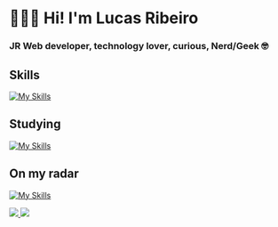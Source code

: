 # 🧑🏻‍💻 Hi! I'm Lucas Ribeiro
### JR Web developer, technology lover, curious, Nerd/Geek 🤓

## Skills
[![My Skills](https://skillicons.dev/icons?i=js,ts,vue,nuxt,vite,astro,tailwindcss,sass,git,github,gitlab,linux)](https://skillicons.dev)

## Studying
[![My Skills](https://skillicons.dev/icons?i=py,mongodb,docker,cloudflare)](https://skillicons.dev)

## On my radar
[![My Skills](https://skillicons.dev/icons?i=react,nextjs,arduino,raspberrypi,dart,flutter,prisma,nodejs,express)](https://skillicons.dev)

<div>
  <a href="mailto:lucas.ribeiro711@gmail.com" target="_blank">
    <img src="https://img.shields.io/badge/Gmail-D14836?style=for-the-badge&logo=gmail&logoColor=white">
  </a>
  <a href="https://www.linkedin.com/in/lucasribeirolr/" target="_blank">
    <img src="https://img.shields.io/badge/LinkedIn-0077B5?style=for-the-badge&logo=linkedin&logoColor=white">
  </a>                                                                                                         
</div>
